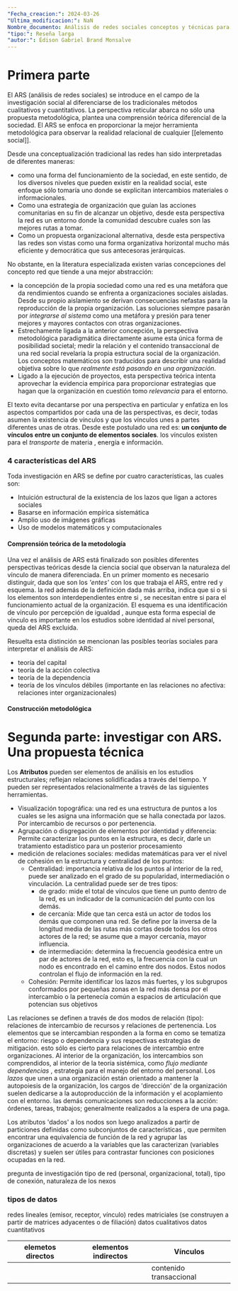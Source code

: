 ```yaml
---
"Fecha_creacion:": 2024-03-26
"Ultima_modificacion:": NaN
Nombre_documento: Análisis de redes sociales conceptos y técnicas para la investigación social
"tipo:": Reseña larga
"autor:": Édison Gabriel Brand Monsalve
---
```


# Primera parte

El ARS (análisis de redes sociales) se introduce en el campo de la investigación social al diferenciarse de los tradicionales métodos cualitativos y cuantitativos. La perspectiva reticular abarca no sólo una propuesta metodológica, plantea una comprensión teórica diferencial de la sociedad. El ARS se enfoca en proporcionar la mejor herramienta metodológica para observar la realidad relacional de cualquier [[elemento social]]. 

Desde una conceptualización  tradicional las redes han sido interpretadas de diferentes maneras: 
+ como una forma del funcionamiento de la sociedad, en este sentido, de los diversos niveles que pueden existir en la realidad social, este enfoque sólo tomaría uno donde se explicitan intercambios materiales o informacionales. 
+ Como una estrategia de organización que guían las acciones comunitarias en su fin de alcanzar un objetivo, desde esta perspectiva la red es un entorno donde la comunidad descubre cuales son las mejores rutas a tomar.
+ Como un propuesta organizacional alternativa, desde esta perspectiva las redes son vistas como una forma organizativa horizontal mucho más eficiente y democrática que sus antecesoras jerárquicas. 

No obstante, en la literatura especializada existen varias concepciones del concepto red que tiende a una mejor abstracción:

+ la concepción de la propia sociedad como una red es una metáfora que da rendimientos cuando se enfrenta a organizaciones sociales aisladas. Desde su propio aislamiento se derivan consecuencias nefastas para la reproducción de la propia organización. Las soluciones siempre pasarán por *integrarse al sistema* como una metáfora y presión para tener mejores y mayores contactos con otras organizaciones. 
+ Estrechamente ligada a la anterior concepción, la perspectiva metodológica paradigmática directamente asume esta única forma de posibilidad societal; medir la relación y el contenido transaccional de una red social revelaría la propia estructura social de la organización. Los conceptos matemáticos son traducidos para describir una realidad objetiva sobre lo que *realmente está pasando en una organización*. 
+ Ligado a la ejecución de proyectos, esta perspectiva teórica intenta aprovechar la evidencia empírica para proporcionar estrategias que hagan que la organización en cuestión tomo *relevancia* para el entorno.  

El texto evita decantarse por una perspectiva en particular y enfatiza en los aspectos compartidos por cada una de las perspectivas, es decir, todas asumen la existencia de vínculos y que los vínculos unes a partes diferentes unas de otras. Desde este postulado una red es: **un conjunto de vínculos entre un conjunto de elementos sociales**. los vínculos existen para el *transporte* de materia , energía e información. 

### 4 características del ARS

Toda investigación en ARS se define por cuatro características, las cuales son: 
+ Intuición estructural de la existencia de los lazos que ligan a actores sociales 
+ Basarse en información empírica sistemática
+ Amplio uso de imágenes gráficas
+ Uso de modelos matemáticos y computacionales
#### Comprensión teórica de la metodología

Una vez el análisis de ARS está finalizado son posibles diferentes perspectivas teóricas desde la ciencia social que observan la naturaleza del vínculo de manera diferenciada. En un primer momento es necesario distinguir, dada que son los *'entes'* con los que trabaja el ARS,  entre red y esquema. la red además de la definición dada más arriba, indica que si o si los elementos son interdependientes entre si , se necesitan entre si para el funcionamiento actual de la organización. El esquema es una identificación de vínculo por percepción de igualdad , aunque esta forma especial de vínculo es importante en los estudios sobre identidad al nivel personal, queda del  ARS excluida. 

Resuelta esta distinción se mencionan las posibles teorías sociales para interpretar el análisis de ARS:
+ teoría del capital 
+ teoría de la acción colectiva 
+ teoría de la dependencia 
+ teoría de los vínculos débiles (importante en las relaciones no afectiva: relaciones inter organizacionales)

#### Construcción metodológica






 


# Segunda parte: investigar con ARS. Una propuesta técnica

Los **Atributos** pueden ser elementos de análisis en los estudios estructurales; reflejan relaciones solidificadas a través del tiempo. Y pueden ser representados relacionalmente a través de las siguientes herramientas. 
+ Visualización topográfica: una red es una estructura de puntos a los cuales se les asigna una información que se halla conectada por lazos. Por intercambio de recursos o por pertenencia. 
+ Agrupación o disgregación de elementos por identidad y diferencia: Permite caracterizar los puntos en la estructura, es decir, darle un tratamiento estadístico para un posterior procesamiento
+ medición de relaciones sociales: medidas matemáticas para ver el nivel de cohesión en la estructura y centralidad de los puntos: 
	+ Centralidad: importancia relativa de los puntos al interior de la red, puede ser analizado en el grado de su popularidad, intermediación o vinculación. La centralidad puede ser de tres tipos: 
		+ de grado: mide el total de vínculos que tiene un punto dentro de la red, es un indicador de la comunicación del punto con los demás. 
		+ de cercanía: Mide que tan cerca está un actor de todos los demás que componen una red. Se define por la inversa de la longitud media de las rutas más cortas desde todos los otros actores de la red; se asume que a mayor cercanía, mayor influencia. 
		+ de intermediación: determina la frecuencia geodésica entre un par de actores de la red, esto es, la frecuencia con la cual un nodo es encontrado en el camino entre dos nodos. Estos nodos controlan el flujo de información en la red. 
	+ Cohesión: Permite identificar los lazos más fuertes, y los subgrupos conformados por pequeñas zonas en la red más densa por el intercambio o la pertenecía común a espacios de articulación que potencian sus objetivos 

Las relaciones se definen a través de dos modos de relación (tipo): relaciones de intercambio de recursos y relaciones de pertenencia. Los elementos que se intercambian responden a la forma en como se tematiza el entorno: riesgo o dependencia y sus respectivas estrategias de mitigación. esto sólo es cierto para relaciones de intercambio entre organizaciones. Al interior de la organización, los intercambios son comprendidos, al interior de la teoría sistémica, como *flujo mediante dependencias* , estrategia para el manejo del entorno del personal. Los *lazos* que unen a una organización están orientado a mantener la autopoiesis de la organización, los cargos de 'dirección' de la organización suelen dedicarse a la autoproducción de la información y el acoplamiento con el entorno. las demás comunicaciones son reducciones a la acción: órdenes, tareas, trabajos; generalmente realizados a la espera de una paga. 

Los atributos 'dados' a los nodos son luego analizados a partir de particiones definidas como subconjuntos de características , que permiten encontrar una equivalencia de función de la red y agrupar las organizaciones de acuerdo a la variables que las caracterizan (variables discretas) y suelen ser útiles para contrastar funciones con posiciones ocupadas en la red. 

pregunta de investigación
tipo de red (personal, organizacional, total), tipo de conexión, naturaleza de los nexos

### tipos de datos 

redes lineales (emisor, receptor, vínculo)
redes matriciales (se construyen a partir de matrices adyacentes o de filiación)
datos cualitativos
datos cuantitativos


| elemetos directos | elementos indirectos | Vínculos                |
| ----------------- | -------------------- | ----------------------- |
|                   |                      | contenido transaccional |

